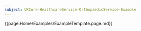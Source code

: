 ```yaml
---
subject: UKCore-HealthcareService-OrthopaedicService-Example
---
```

{{page:Home/Examples/ExampleTemplate.page.md}}
